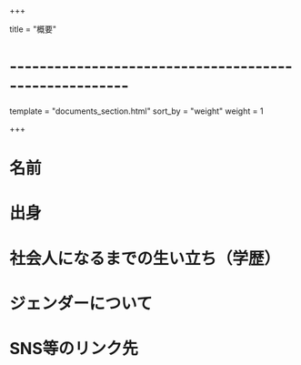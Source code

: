 +++

title = "概要"

# ------------------------------------------------------

template = "documents_section.html"
sort_by = "weight"
weight = 1

+++

# 名前

# 出身

# 社会人になるまでの生い立ち（学歴）

# ジェンダーについて

# SNS等のリンク先
